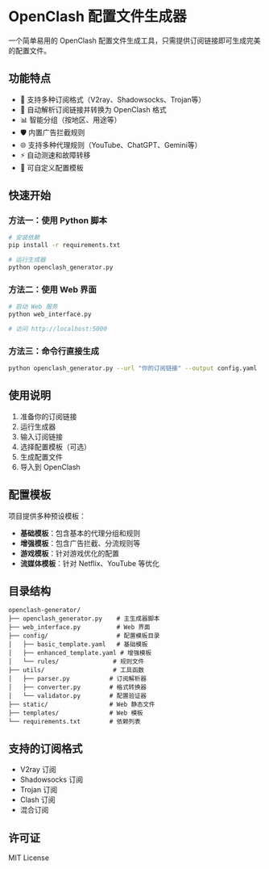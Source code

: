 # OpenClash 配置文件生成器

一个简单易用的 OpenClash 配置文件生成工具，只需提供订阅链接即可生成完美的配置文件。

## 功能特点

- 🚀 支持多种订阅格式（V2ray、Shadowsocks、Trojan等）
- 🎯 自动解析订阅链接并转换为 OpenClash 格式
- 📊 智能分组（按地区、用途等）
- 🛡️ 内置广告拦截规则
- 🌐 支持多种代理规则（YouTube、ChatGPT、Gemini等）
- ⚡ 自动测速和故障转移
- 🔧 可自定义配置模板

## 快速开始

### 方法一：使用 Python 脚本

```bash
# 安装依赖
pip install -r requirements.txt

# 运行生成器
python openclash_generator.py
```

### 方法二：使用 Web 界面

```bash
# 启动 Web 服务
python web_interface.py

# 访问 http://localhost:5000
```

### 方法三：命令行直接生成

```bash
python openclash_generator.py --url "你的订阅链接" --output config.yaml
```

## 使用说明

1. 准备你的订阅链接
2. 运行生成器
3. 输入订阅链接
4. 选择配置模板（可选）
5. 生成配置文件
6. 导入到 OpenClash

## 配置模板

项目提供多种预设模板：

- **基础模板**：包含基本的代理分组和规则
- **增强模板**：包含广告拦截、分流规则等
- **游戏模板**：针对游戏优化的配置
- **流媒体模板**：针对 Netflix、YouTube 等优化

## 目录结构

```
openclash-generator/
├── openclash_generator.py    # 主生成器脚本
├── web_interface.py          # Web 界面
├── config/                   # 配置模板目录
│   ├── basic_template.yaml   # 基础模板
│   ├── enhanced_template.yaml # 增强模板
│   └── rules/               # 规则文件
├── utils/                   # 工具函数
│   ├── parser.py           # 订阅解析器
│   ├── converter.py        # 格式转换器
│   └── validator.py        # 配置验证器
├── static/                 # Web 静态文件
├── templates/              # Web 模板
└── requirements.txt        # 依赖列表
```

## 支持的订阅格式

- V2ray 订阅
- Shadowsocks 订阅
- Trojan 订阅
- Clash 订阅
- 混合订阅

## 许可证

MIT License
